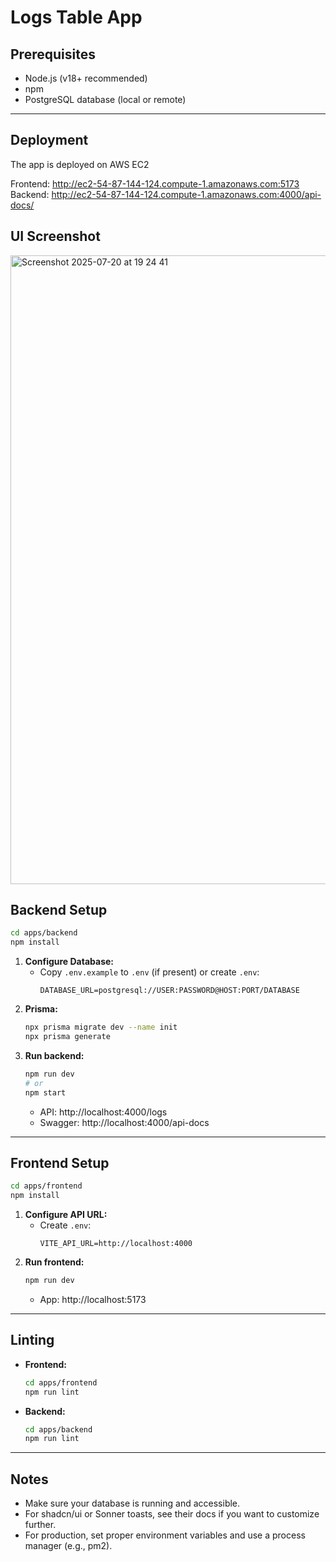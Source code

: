 # Logs Table App

## Prerequisites

- Node.js (v18+ recommended)
- npm
- PostgreSQL database (local or remote)

---

## Deployment

The app is deployed on AWS EC2

Frontend: http://ec2-54-87-144-124.compute-1.amazonaws.com:5173
Backend: http://ec2-54-87-144-124.compute-1.amazonaws.com:4000/api-docs/

## UI Screenshot
<img width="857" height="1006" alt="Screenshot 2025-07-20 at 19 24 41" src="https://github.com/user-attachments/assets/04bf0018-6e60-48e2-99df-bd9ab32fbd2a" />


## Backend Setup

```sh
cd apps/backend
npm install
```

1. **Configure Database:**
   - Copy `.env.example` to `.env` (if present) or create `.env`:
     ```
     DATABASE_URL=postgresql://USER:PASSWORD@HOST:PORT/DATABASE
     ```
2. **Prisma:**
   ```sh
   npx prisma migrate dev --name init
   npx prisma generate
   ```
3. **Run backend:**
   ```sh
   npm run dev
   # or
   npm start
   ```
   - API: http://localhost:4000/logs
   - Swagger: http://localhost:4000/api-docs

---

## Frontend Setup

```sh
cd apps/frontend
npm install
```

1. **Configure API URL:**
   - Create `.env`:
     ```
     VITE_API_URL=http://localhost:4000
     ```
2. **Run frontend:**
   ```sh
   npm run dev
   ```
   - App: http://localhost:5173

---

## Linting

- **Frontend:**
  ```sh
  cd apps/frontend
  npm run lint
  ```
- **Backend:**
  ```sh
  cd apps/backend
  npm run lint
  ```

---

## Notes

- Make sure your database is running and accessible.
- For shadcn/ui or Sonner toasts, see their docs if you want to customize further.
- For production, set proper environment variables and use a process manager (e.g., pm2).
